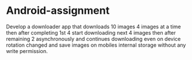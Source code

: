 # Android-assignment
Develop a downloader app that downloads 10 images 4 images at a time then after completing 1st 4 start downloading next 4 images then after remaining 2 asynchronously and continues downloading even on device rotation changed and save images on mobiles internal storage without any write permission.
